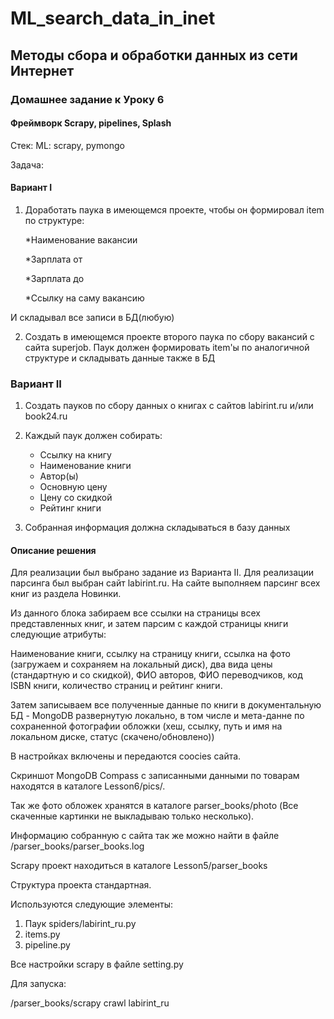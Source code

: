 # ML_search_data_in_inet
## Методы сбора и обработки данных из сети Интернет
### Домашнее задание к Уроку 6
#### Фреймворк Scrapy, pipelines, Splash
Стек: ML: scrapy, pymongo

Задача:

#### Вариант I

1) Доработать паука в имеющемся проекте, чтобы он формировал item по структуре:

    *Наименование вакансии

    *Зарплата от

    *Зарплата до
 
    *Ссылку на саму вакансию

И складывал все записи в БД(любую)

2) Создать в имеющемся проекте второго паука по сбору вакансий с сайта superjob. 
Паук должен формировать item'ы по аналогичной структуре и складывать данные также в БД

### Вариант II

1) Создать пауков по сбору данных о книгах с сайтов labirint.ru и/или book24.ru

2) Каждый паук должен собирать:

   * Ссылку на книгу
   * Наименование книги
   * Автор(ы)
   * Основную цену
   * Цену со скидкой
   * Рейтинг книги
   
3) Собранная информация должна складываться в базу данных

#### Описание решения 

Для реализации был выбрано задание из Варианта II. Для реализации парсинга был выбран сайт labirint.ru. 
На сайте выполняем парсинг всех книг из раздела Новинки.

Из данного блока забираем все ссылки на страницы всех представленных книг, и затем парсим с каждой страницы книги 
следующие атрибуты:

Наименование книги, cсылку на страницу книги, ссылка на фото (загружаем и сохраняем на локальный диск), 
два вида цены (стандартную и со скидкой), ФИО авторов, ФИО переводчиков, код ISBN книги, количество страниц и 
рейтинг книги.

Затем записываем все полученные данные по книги в документальную БД - MongoDB развернутую локально, в том числе и 
мета-данне по сохраненной фотографии обложки (хеш, ссылку, путь и имя на локальном диске, статус (скачено/обновлено)) 

В настройках включены и передаются coociеs сайта.

Скриншот MongoDB Compass с записанными данными по товарам находятся в каталоге Lesson6/pics/.

Так же фото обложек хранятся в каталоге parser_books/photo (Все скаченные картинки не выкладываю только несколько).

Информацию собранную с сайта так же можно найти в файле /parser_books/parser_books.log

Scrapy проект находиться в каталоге Lesson5/parser_books 

Структура проекта стандартная. 

Используются следующие элементы:

1. Паук spiders/labirint_ru.py 
2. items.py
3. pipeline.py

Все настройки scrapy в файле setting.py

Для запуска: 

   /parser_books/scrapy crawl labirint_ru